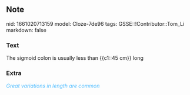 ## Note
nid: 1661020713159
model: Cloze-7de96
tags: GSSE::!Contributor::Tom_Li
markdown: false

### Text
<div>
  The sigmoid colon is usually less than {{c1::45 cm}} long
</div>

### Extra
<i><font color="#4FBCFF">Great variations in length are
common</font></i>
